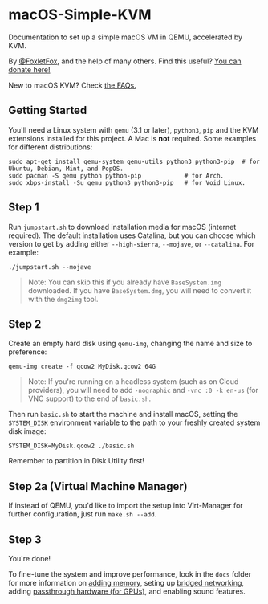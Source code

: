 # macOS-Simple-KVM
Documentation to set up a simple macOS VM in QEMU, accelerated by KVM.

By [@FoxletFox](https://twitter.com/foxletfox), and the help of many others. Find this useful? [You can donate here!](https://commerce.coinbase.com/checkout/96dc5777-0abf-437d-a9b5-a78ae2c4c227)

New to macOS KVM? Check [the FAQs.](docs/FAQs.md)

## Getting Started
You'll need a Linux system with `qemu` (3.1 or later), `python3`, `pip` and the KVM extensions installed for this project. A Mac is **not** required. Some examples for different distributions:

```
sudo apt-get install qemu-system qemu-utils python3 python3-pip  # for Ubuntu, Debian, Mint, and PopOS.
sudo pacman -S qemu python python-pip            # for Arch.
sudo xbps-install -Su qemu python3 python3-pip   # for Void Linux.
```

## Step 1
Run `jumpstart.sh` to download installation media for macOS (internet required). The default installation uses Catalina, but you can choose which version to get by adding either `--high-sierra`, `--mojave`, or `--catalina`. For example:
```
./jumpstart.sh --mojave
```
> Note: You can skip this if you already have `BaseSystem.img` downloaded. If you have `BaseSystem.dmg`, you will need to convert it with the `dmg2img` tool.

## Step 2
Create an empty hard disk using `qemu-img`, changing the name and size to preference:
```
qemu-img create -f qcow2 MyDisk.qcow2 64G
```

> Note: If you're running on a headless system (such as on Cloud providers), you will need to add `-nographic` and `-vnc :0 -k en-us` (for VNC support) to the end of `basic.sh`.

Then run `basic.sh` to start the machine and install macOS, setting the
`SYSTEM_DISK` environment variable to the path to your freshly created
system disk image:

```
SYSTEM_DISK=MyDisk.qcow2 ./basic.sh
```

Remember to partition in Disk Utility first!

## Step 2a (Virtual Machine Manager)
If instead of QEMU, you'd like to import the setup into Virt-Manager for further configuration, just run `make.sh --add`.

## Step 3

You're done!

To fine-tune the system and improve performance, look in the `docs` folder for more information on [adding memory](docs/guide-performance.md), seting up [bridged networking](docs/guide-networking.md), adding [passthrough hardware (for GPUs)](docs/guide-passthrough.md), and enabling sound features.
